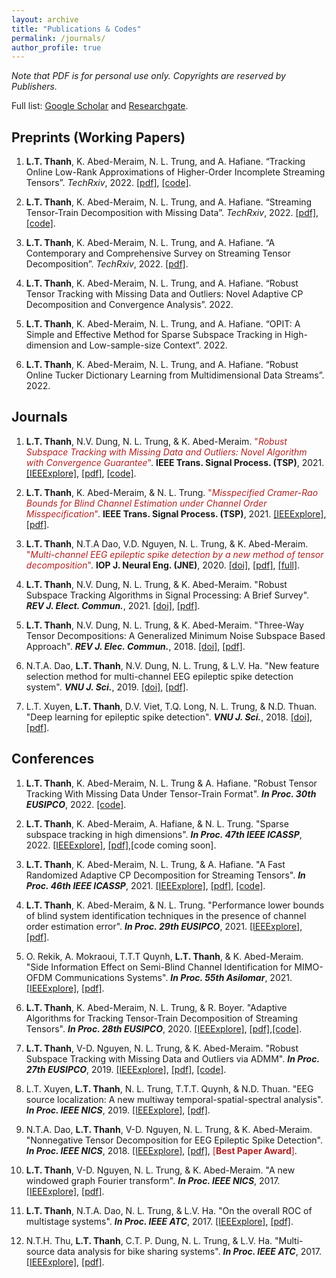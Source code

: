 ```yaml
---
layout: archive
title: "Publications & Codes"
permalink: /journals/
author_profile: true
---
```


*Note that PDF is for personal use only. Copyrights are reserved by Publishers.*

Full list: [Google Scholar](https://scholar.google.com.vn/citations?user=_6GEXU4AAAAJ&hl=en) and [Researchgate](https://www.researchgate.net/profile/Le-Trung-Thanh-3).

Preprints (Working Papers)
----

1. **L.T. Thanh**, K. Abed-Meraim, N. L. Trung, and A. Hafiane. “Tracking Online Low-Rank Approximations of Higher-Order Incomplete Streaming Tensors”. *TechRxiv*, 2022.  [[pdf]](https://www.techrxiv.org/articles/preprint/Tracking_Online_Low-Rank_Approximations_of_Higher-Order_Incomplete_Streaming_Tensors/19704034), [[code]](https://github.com/thanhtbt/Tensor_Tracking).

1. **L.T. Thanh**, K. Abed-Meraim, N. L. Trung, and A. Hafiane. “Streaming Tensor-Train Decomposition with Missing Data”. *TechRxiv*, 2022.   [[pdf]](https://www.techrxiv.org/articles/preprint/Streaming_Tensor-Train_Decomposition_with_Missing_Data/20141156), [[code]](https://github.com/thanhtbt/ATT-miss).

1. **L.T. Thanh**, K. Abed-Meraim, N. L. Trung, and A. Hafiane. “A Contemporary and Comprehensive Survey on Streaming Tensor Decomposition”. *TechRxiv*, 2022. [[pdf]](https://www.techrxiv.org/articles/preprint/A_Contemporary_and_Comprehensive_Survey_on_Streaming_Tensor_Decomposition/20105966).

1. **L.T. Thanh**, K. Abed-Meraim, N. L. Trung, and A. Hafiane. “Robust Tensor Tracking with Missing Data and Outliers: Novel Adaptive CP Decomposition and
Convergence Analysis”. 2022. 

1. **L.T. Thanh**, K. Abed-Meraim, N. L. Trung, and A. Hafiane. “OPIT: A Simple and Effective Method for Sparse Subspace Tracking in High-dimension and
Low-sample-size Context”. 2022.

1. **L.T. Thanh**, K. Abed-Meraim, N. L. Trung, and A. Hafiane. “Robust Online Tucker Dictionary Learning from Multidimensional Data Streams”. 2022.

Journals
----

1. **L.T. Thanh**, N.V. Dung, N. L. Trung, & K. Abed-Meraim. <span style="color:#B22222">"*Robust Subspace Tracking with Missing Data and Outliers: Novel Algorithm with Convergence Guarantee*"</span>. **IEEE Trans. Signal Process. (TSP)**, 2021.  [[IEEExplore]](https://ieeexplore.ieee.org/document/9381678), [[pdf]](https://drive.google.com/file/d/1LqwEKT_6HNw525yVILXikMSR95P8KwB1/view), [[code]](https://github.com/thanhtbt/RST).
 
1. **L.T. Thanh**, K. Abed-Meraim, & N. L. Trung. <span style="color:#B22222">"*Misspecified Cramer-Rao Bounds for Blind Channel Estimation under Channel Order Misspecification*"</span>. **IEEE Trans. Signal Process. (TSP)**, 2021. [[IEEExplore]](https://ieeexplore.ieee.org/document/9537597), [[pdf]](https://drive.google.com/file/d/1QeIRxPiVJCJ3WoVv9EPGSIWPthoW1FBi/view).

1. **L.T. Thanh**, N.T.A Dao, V.D. Nguyen, N. L. Trung, & K. Abed-Meraim. <span style="color:#B22222">"*Multi-channel EEG epileptic spike detection by a new method of tensor decomposition*"</span>. **IOP J. Neural Eng. (JNE)**, 2020. [[doi]](https://iopscience.iop.org/article/10.1088/1741-2552/ab5247), [[pdf]](https://drive.google.com/file/d/152TeB1p8MqDRZaUGkoZS0gieajeQ4sQO/view), [[full]](https://drive.google.com/file/d/1tmyBUx9CKHekFk5XyDNHN25qSdWUEnEB/view).

1. **L.T. Thanh**, N.V. Dung, N. L. Trung, & K. Abed-Meraim. "Robust Subspace Tracking Algorithms in Signal Processing: A Brief Survey". **_REV J. Elect. Commun._**, 2021. [[doi]](https://rev-jec.org/index.php/rev-jec/article/view/270), [[pdf]](https://drive.google.com/file/d/14XWoITbCiZmQjJBO6hmQvnH_iIuTYz-w/view).

1. **L.T. Thanh**, N.V. Dung, N. L. Trung, & K. Abed-Meraim. "Three-Way Tensor Decompositions: A Generalized Minimum Noise Subspace Based Approach". **_REV J. Elec. Commun._**, 2018. [[doi]](https://rev-jec.org/index.php/rev-jec/article/view/196), [[pdf]](https://drive.google.com/file/d/1ZGGLmtGhVj_OloLK9MRzyCOHaASNoGTD/view).

1. N.T.A. Dao, **L.T. Thanh**, N.V. Dung, N. L. Trung, & L.V. Ha. "New feature selection method for multi-channel EEG epileptic spike detection system". **_VNU J. Sci._**, 2019. [[doi]](https://jcsce.vnu.edu.vn/index.php/jcsce/article/view/230), [[pdf]](https://drive.google.com/file/d/1npc8-DjZYuTKAsAVMu15tq4UjoVgfstP/view).

1. L.T. Xuyen, **L.T. Thanh**, D.V. Viet, T.Q. Long, N. L. Trung, & N.D. Thuan. "Deep learning for epileptic spike detection". **_VNU J. Sci._**, 2018. [[doi]](https://jcsce.vnu.edu.vn/index.php/jcsce/article/view/156), [[pdf]](https://drive.google.com/file/d/1WneJlybazBSw69EQQP29Ff31g1Yuueor/view).


Conferences
----

1. **L.T. Thanh**, K. Abed-Meraim, N. L. Trung & A. Hafiane. "Robust Tensor Tracking With Missing Data Under Tensor-Train Format". **_In Proc. 30th EUSIPCO_**, 2022. [[code]](https://github.com/thanhtbt/ROBOT).

1. **L.T. Thanh**, K. Abed-Meraim, A. Hafiane, & N. L. Trung. "Sparse subspace tracking in high dimensions". **_In Proc. 47th IEEE ICASSP_**, 2022. [[IEEExplore]](https://ieeexplore.ieee.org/document/9746546), [[pdf]](https://drive.google.com/file/d/1fOSTtaSCNWVRb6xEx5Tk1ThgAJwp1Xe0/view),[code coming soon].


1. **L.T. Thanh**, K. Abed-Meraim, N. L. Trung, & A. Hafiane. "A Fast Randomized Adaptive CP Decomposition for Streaming Tensors". **_In Proc. 46th IEEE ICASSP_**, 2021. [[IEEExplore]](https://ieeexplore.ieee.org/document/9413554), [[pdf]](https://drive.google.com/file/d/1DAUTPryASpIoDxUZlRW_jzMSFeOS5EPm/view), [[code]](https://github.com/thanhtbt/ROLCP).

1. **L.T. Thanh**, K. Abed-Meraim, & N. L. Trung. "Performance lower bounds of blind system identification techniques in the presence of channel order estimation error". **_In Proc. 29th EUSIPCO_**, 2021. [[IEEExplore]](https://ieeexplore.ieee.org/document/9615921), [[pdf]](https://drive.google.com/file/d/1H0w8OBMVRq2rsSNT-QjtcWSBTJ-H1UYd/view).

1. O. Rekik, A. Mokraoui, T.T.T Quynh, **L.T. Thanh**, & K. Abed-Meraim. "Side Information Effect on Semi-Blind Channel Identification for MIMO-OFDM Communications Systems". **_In Proc. 55th Asilomar_**, 2021.[[IEEExplore]](https://ieeexplore.ieee.org/abstract/document/9723265), [[pdf]](https://drive.google.com/file/d/19GUQ3qFgFpcKL5QaKPrqEw3CCvIF55aw/view).

1. **L.T. Thanh**, K. Abed-Meraim, N. L. Trung, & R. Boyer. "Adaptive Algorithms for Tracking Tensor-Train Decomposition of Streaming Tensors". **_In Proc. 28th EUSIPCO_**, 2020. [[IEEExplore]](https://ieeexplore.ieee.org/document/9287780), [[pdf]](https://drive.google.com/file/d/1A4lvKG7PMVyTBYyYsA2H9SZpr9hyfhUE/view),[[code]](https://github.com/thanhtbt/ATT).

1. **L.T. Thanh**, V-D. Nguyen, N. L. Trung,  & K. Abed-Meraim. "Robust Subspace Tracking with Missing Data and Outliers via ADMM".  **_In Proc. 27th EUSIPCO_**, 2019. [[IEEExplore]](https://ieeexplore.ieee.org/document/8903031), [[pdf]](https://drive.google.com/file/d/1fOfWjUdMgUuOI7yWpouid3BMb29QQzkr/view), [[code]](https://github.com/thanhtbt/RST). 

1. L.T. Xuyen, **L.T. Thanh**, N. L. Trung, T.T.T. Quynh, & N.D. Thuan. "EEG source localization: A new multiway temporal-spatial-spectral analysis". **_In Proc. IEEE NICS_**, 2019. [[IEEExplore]](https://ieeexplore.ieee.org/document/9023865), [[pdf]](https://drive.google.com/file/d/1_gtc2ZZrhb5cLq3R3U_LxV-fI_qFir5U/view).

1. N.T.A. Dao, **L.T. Thanh**, V-D. Nguyen, N. L. Trung, & K. Abed-Meraim. "Nonnegative Tensor Decomposition for EEG Epileptic Spike Detection". **_In Proc. IEEE NICS_**, 2018. [[IEEExplore]](https://ieeexplore.ieee.org/document/8606822), <span style="color:#B22222">[[pdf]](https://drive.google.com/file/d/1dgFTYBNQaNYwyzs_o_9TDs1kt-6Eck_9/view)</span>, <span style="color:#B22222">[**Best Paper Award**]</span>.
 

1. **L.T. Thanh**, V-D. Nguyen, N. L. Trung, & K. Abed-Meraim. "A new windowed graph Fourier transform". **_In Proc. IEEE NICS_**, 2017. [[IEEExplore]](https://ieeexplore.ieee.org/document/8108055), [[pdf]](https://drive.google.com/file/d/16FiMg-Yek-ZKN2Jn4_7T_ZQu3nmkUA8g/view).

1. **L.T. Thanh**, N.T.A. Dao, N. L. Trung, & L.V. Ha. "On the overall ROC of multistage systems". **_In Proc. IEEE ATC_**, 2017.  [[IEEExplore]](https://ieeexplore.ieee.org/document/8167623), [[pdf]](https://drive.google.com/file/d/1bY5jYU1Fjj9uaN_iBiFk4ch56sOG2J0e/view).

1. N.T.H. Thu, **L.T. Thanh**, C.T. P. Dung, N. L. Trung, & L.V. Ha. "Multi-source data analysis for bike sharing systems". **_In Proc. IEEE ATC_**, 2017.  [[IEEExplore]](https://ieeexplore.ieee.org/document/8167624), [[pdf]](https://drive.google.com/file/d/1NjVyvt8vBpnLQz2VIqXb2VJaxZ4CchCL/view).
